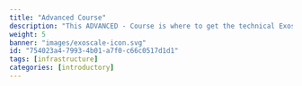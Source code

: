 ```yaml
---
title: "Advanced Course"
description: "This ADVANCED - Course is where to get the technical Exoscale knowledge. It will help you learn the core concepts, dive into networking components, configuration, and critical cloud topics."
weight: 5
banner: "images/exoscale-icon.svg"
id: "754023a4-7993-4b01-a7f0-c66c0517d1d1"
tags: [infrastructure]
categories: [introductory]
---
```

